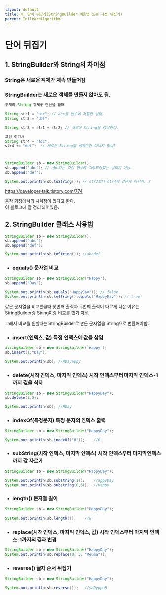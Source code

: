 ```yaml
---
layout: default
title: 4. 단어 뒤집기(StringBuilder 이용법 또는 직접 뒤집기)
parent: InflearnAlgorithm
---
```

# 단어 뒤집기


## 1. StringBuilder와 String의 차이점 
  
### String은 새로운 객체가 계속 만들어짐 
### StringBuilder는 새로운 객체를 만들지 않아도 됨.

``` java
두개의 String 객체를 연산을 할때

String str1 = "abc"; // abc를 변수에 저장한 상태.
String str2 = "def";

String str3 = str1 + str2; // 새로운 String을 생성한다.

그럼 여기서 
String str4 = "abc";
str4 += "def";  // 새로운 String을 생성한건 아니지 않나?



StringBuilder sb = new StringBuilder();
sb.append("abc"); // abc라는 값이 변수에 저장되어있는 상태가 아님. 
sb.append("def");

System.out.println(sb.toString()); // str3보다 str4랑 같은게 아닌가..?
```  

https://developer-talk.tistory.com/774
  
동작 과정에서의 차이점이 있다고 한다.  
이 블로그에 잘 정리 되어있음.  
  
## 2. StringBuilder 클래스 사용법

``` java
StringBuilder sb = new StringBuilder();
sb.append("abc");
sb.append("def");

System.out.println(sb.toString()); //abcdef
```   
  
  

* ### **equals() 문자열 비교**  

``` java
StringBuilder sb = new StringBuilder("Happy");
sb.append("Day");

System.out.println(sb.equals("HappyDay")); // false
System.out.println(sb.toString().equals("HappyDay")); // true
```  
같은 문자열을 비교했을때 첫번째 출력과 두번쨰 출력이 다르게 나온 이유는  
StringBuilder랑 String이랑 비교를 했기 때문.  
  
그래서 비교를 원할때는 StringBuilder로 만든 문자열을 String으로 변환해야함. 


* ### **insert(인덱스, 값) 특정 인덱스에 값을 삽입**
``` java
StringBuilder sb = new StringBuilder("Happy");
sb.insert(1,"Day");

System.out.println(sb); //HDayappy
```  


* ### **delete(시작 인덱스, 마지막 인덱스) 시작 인덱스부터 마지막 인덱스-1까지 깂을 삭제**
``` java
StringBuilder sb = new StringBuilder("HappyDay");
sb.delete(1,5);

System.out.println(sb); //HDay
```  


* ### **indexOf(특정문자) 특정 문자의 인덱스 출력**
``` java
StringBuilder sb = new StringBuilder("HappyDay");

System.out.println(sb.indexOf("H"));    //0
```  


* ### **subString(시작 인덱스, 마지막 인덱스) 시작 인덱스부터 마지막인덱스까지 값 자르기**
``` java
StringBuilder sb = new StringBuilder("HappyDay");

System.out.println(sb.substring(1));    //appyDay
System.out.println(sb.substring(0,5));  //Happy
```  


* ### **length() 문자열 길이**
``` java
StringBuilder sb = new StringBuilder("HappyDay");
  
System.out.println(sb.length());    //8
```  


* ### **replace(시작 인덱스, 마지막 인덱스, 값) 시작 인덱스부터 마지막 인덱스-1까지의 값과 변경**
``` java
StringBuilder sb = new StringBuilder("HappyDay");
System.out.println(sb.replace(0, 5, "Reuma"));
```  


* ### **reverse() 글자 순서 뒤집기**
``` java
StringBuilder sb = new StringBuilder("HappyDay");

System.out.println(sb.reverse());   //yaDyppaH
```  
  
